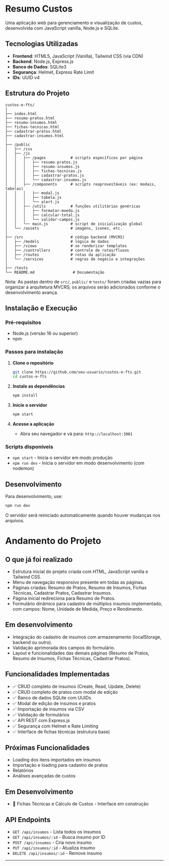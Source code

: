# Resumo Custos

Uma aplicação web para gerenciamento e visualização de custos, desenvolvida com JavaScript vanilla, Node.js e SQLite.

## Tecnologias Utilizadas

- **Frontend**: HTML5, JavaScript (Vanilla), Tailwind CSS (via CDN)
- **Backend**: Node.js, Express.js
- **Banco de Dados**: SQLite3
- **Segurança**: Helmet, Express Rate Limit
- **IDs**: UUID v4

## Estrutura do Projeto

```
custos-e-fts/
│
├── index.html
├── resumo-pratos.html
├── resumo-insumos.html
├── fichas-tecnicas.html
├── cadastrar-pratos.html
├── cadastrar-insumos.html
│
├── /public
│   ├── /css
│   ├── /js
│   │   ├── /pages           # scripts específicos por página
│   │   │   ├── resumo-pratos.js
│   │   │   ├── resumo-insumos.js
│   │   │   ├── fichas-tecnicas.js
│   │   │   ├── cadastrar-pratos.js
│   │   │   └── cadastrar-insumos.js
│   │   ├── /components      # scripts reaproveitáveis (ex: modais, tabelas)
│   │   │   ├── modal.js
│   │   │   ├── tabela.js
│   │   │   └── alert.js
│   │   ├── /utils           # funções utilitárias genéricas
│   │   │   ├── formatar-moeda.js
│   │   │   ├── calcular-total.js
│   │   │   └── validar-campos.js
│   │   └── main.js          # script de inicialização global
│   └── /assets              # imagens, ícones, etc.
│
├── /src                     # código backend (MVCRS)
│   ├── /models              # lógica de dados
│   ├── /views               # se renderizar templates
│   ├── /controllers         # controle de rotas/fluxos
│   ├── /routes              # rotas da aplicação
│   └── /services            # regras de negócio e integrações
│
├── /tests
└── README.md                 # Documentação
```

Nota: As pastas dentro de `src/`, `public/` e `tests/` foram criadas vazias para organizar a arquitetura MVCRS; os arquivos serão adicionados conforme o desenvolvimento avança.

## Instalação e Execução

### Pré-requisitos
- Node.js (versão 16 ou superior)
- npm

### Passos para instalação

1. **Clone o repositório**
   ```bash
   git clone https://github.com/seu-usuario/custos-e-fts.git
   cd custos-e-fts
   ```

2. **Instale as dependências**
   ```bash
   npm install
   ```

3. **Inicie o servidor**
   ```bash
   npm start
   ```

4. **Acesse a aplicação**
   - Abra seu navegador e vá para: `http://localhost:3001`

### Scripts disponíveis

- `npm start` - Inicia o servidor em modo produção
- `npm run dev` - Inicia o servidor em modo desenvolvimento (com nodemon)

## Desenvolvimento

Para desenvolvimento, use:
```bash
npm run dev
```

O servidor será reiniciado automaticamente quando houver mudanças nos arquivos.

# Andamento do Projeto

## O que já foi realizado
- Estrutura inicial do projeto criada com HTML, JavaScript vanilla e Tailwind CSS.
- Menu de navegação responsivo presente em todas as páginas.
- Páginas criadas: Resumo de Pratos, Resumo de Insumos, Fichas Técnicas, Cadastrar Pratos, Cadastrar Insumos.
- Página inicial redireciona para Resumo de Pratos.
- Formulário dinâmico para cadastro de múltiplos insumos implementado, com campos: Nome, Unidade de Medida, Preço e Rendimento.

## Em desenvolvimento
- Integração do cadastro de insumos com armazenamento (localStorage, backend ou outro).
- Validação aprimorada dos campos do formulário.
- Layout e funcionalidades das demais páginas (Resumo de Pratos, Resumo de Insumos, Fichas Técnicas, Cadastrar Pratos).

## Funcionalidades Implementadas
- ✅ CRUD completo de insumos (Create, Read, Update, Delete)
- ✅ CRUD completo de pratos com modal de edição
- ✅ Banco de dados SQLite com UUIDs
- ✅ Modal de edição de insumos e pratos
- ✅ Importação de insumos via CSV
- ✅ Validação de formulários
- ✅ API REST com Express.js
- ✅ Segurança com Helmet e Rate Limiting
- ✅ Interface de fichas técnicas (estrutura base)

## Próximas Funcionalidades
- Loading dos itens importados em insumos
- Importação e loading para cadastro de pratos
- Relatórios
- Análises avançadas de custos

## Em Desenvolvimento
- 🚧 Fichas Técnicas e Cálculo de Custos - Interface em construção

## API Endpoints

- `GET /api/insumos` - Lista todos os insumos
- `GET /api/insumos/:id` - Busca insumo por ID
- `POST /api/insumos` - Cria novo insumo
- `PUT /api/insumos/:id` - Atualiza insumo
- `DELETE /api/insumos/:id` - Remove insumo

---